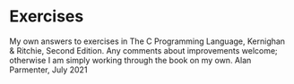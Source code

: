 # Exercises
My own answers to exercises in The C Programming Language, Kernighan &amp; Ritchie, Second Edition.
Any comments about improvements welcome; otherwise I am simply working through the book on my own.
Alan Parmenter, July 2021
